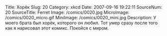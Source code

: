 Title: Хорёк 
Slug: 20 
Category: xkcd 
Date: 2007-09-16 19:22:11 
SourceNum: 20 
SourceTitle: Ferret 
Image: /comics/0020.jpg 
MicroImage: /comics/0020_micro.gif 
MiniImage: /comics/0020_mini.jpg 
Description: У моего брата был хорёк, которого он любил. Тот умер сразу после того как я нарисовал этот комикс. Покойся с миром. 

